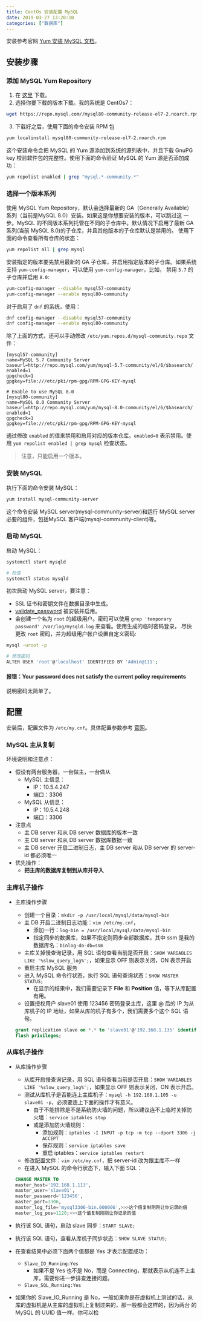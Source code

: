 ```yaml
---
title: CentOs 安装配置 MySQL
date: 2019-03-27 13:20:10
categories: ["数据库"]
---
```


安装参考官网 [Yum 安装 MySQL 文档](https://dev.mysql.com/doc/refman/8.0/en/linux-installation-yum-repo.html)。

<!-- more -->

## 安装步骤
### 添加 MySQL Yum Repository
1. 在 [这里](https://dev.mysql.com/downloads/repo/yum/) 下载。
2. 选择你要下载的版本下载。我的系统是 CentOs7：
```sh
wget https://repo.mysql.com//mysql80-community-release-el7-2.noarch.rpm
```
3. 下载好之后，使用下面的命令安装 RPM 包
```sh
yum localinstall mysql80-community-release-el7-2.noarch.rpm
```

这个安装命令会把 MySQL 的 Yum 源添加到系统的源列表中，并且下载 GnuPG key 校验软件包的完整性。使用下面的命令验证 MySQL 的 Yum 源是否添加成功：
```sh
yum repolist enabled | grep "mysql.*-community.*"
```

### 选择一个版本系列
使用 MySQL Yum Repository，默认会选择最新的 GA（Generally Available）系列（当前是MySQL 8.0）安装。如果这是你想要安装的版本，可以跳过这
一步。MySQL 的不同版本系列托管在不同的子仓库中。默认情况下启用了最新 GA 系列(当前 MySQL 8.0)的子仓库，并且其他版本的子仓库默认是禁用的。
使用下面的命令查看所有仓库的状态：
```sh
yum repolist all | grep mysql
```

安装指定的版本要先禁用最新的 GA 子仓库，并启用指定版本的子仓库。如果系统支持 `yum-config-manager`，可以使用 `yum-config-manager`，比如，
禁用 `5.7` 的子仓库并启用 `8.0`:
```sh
yum-config-manager --disable mysql57-community
yum-config-manager --enable mysql80-community
```

对于启用了 `dnf` 的系统，使用：
```sh
dnf config-manager --disable mysql57-community
dnf config-manager --enable mysql80-community
```

除了上面的方式，还可以手动修改 `/etc/yum.repos.d/mysql-community.repo` 文件：
```
[mysql57-community]
name=MySQL 5.7 Community Server
baseurl=http://repo.mysql.com/yum/mysql-5.7-community/el/6/$basearch/
enabled=1
gpgcheck=1
gpgkey=file:///etc/pki/rpm-gpg/RPM-GPG-KEY-mysql

# Enable to use MySQL 8.0
[mysql80-community]
name=MySQL 8.0 Community Server
baseurl=http://repo.mysql.com/yum/mysql-8.0-community/el/6/$basearch/
enabled=1
gpgcheck=1
gpgkey=file:///etc/pki/rpm-gpg/RPM-GPG-KEY-mysql
```

通过修改 `enabled` 的值来禁用和启用对应的版本仓库。`enabled=0` 表示禁用。使用 `yum repolist enabled | grep mysql` 检查状态。

> 注意，只能启用一个版本。


### 安装 MySQL
执行下面的命令安装 MySQL：
```sh
yum install mysql-community-server
```
这个命令安装 MySQL server(mysql-community-server)和运行 MySQL server 必要的组件，包括MySQL 客户端(mysql-community-client)等。

### 启动 MySQL
启动 MySQL：
```sh
systemctl start mysqld

# 检查
systemctl status mysqld
```

初次启动 MySQL server，要注意：
- SSL 证书和密钥文件在数据目录中生成。
- [validate_password](https://dev.mysql.com/doc/refman/8.0/en/validate-password.html) 被安装并启用。
- 会创建一个名为 `root` 的超级用户。密码可以使用 `grep 'temporary password' /var/log/mysqld.log` 来查看。使用生成的临时密码登录，
尽快更改 `root` 密码，并为超级用户帐户设置自定义密码:
```sh
mysql -uroot -p

# 修改密码
ALTER USER 'root'@'localhost' IDENTIFIED BY 'Admin@111';
```

#### 报错：Your password does not satisfy the current policy requirements
说明密码太简单了。

## 配置
安装后，配置文件为 `/etc/my.cnf`。具体配置参数参考 [官网](https://dev.mysql.com/doc/refman/8.0/en/server-option-variable-reference.html)。

### MySQL 主从复制
环境说明和注意点：
- 假设有两台服务器，一台做主，一台做从
  - MySQL 主信息：
    - IP：10.5.4.247
    - 端口：3306
  - MySQL 从信息：
    - IP：10.5.4.248
    - 端口：3306
- 注意点
  - 主 DB server 和从 DB server 数据库的版本一致
  - 主 DB server 和从 DB server 数据库数据一致
  - 主 DB server 开启二进制日志，主 DB server 和从 DB server 的 server-id 都必须唯一
- 优先操作：
  - **把主库的数据库复制到从库并导入**

### 主库机子操作
- 主库操作步骤
	- 创建一个目录：`mkdir -p /usr/local/mysql/data/mysql-bin`
	- 主 DB 开启二进制日志功能：`vim /etc/my.cnf`，
		- 添加一行：`log-bin = /usr/local/mysql/data/mysql-bin`
        - 指定同步的数据库，如果不指定则同步全部数据库，其中 ssm 是我的数据库名：`binlog-do-db=ssm`
    - 主库关掉慢查询记录，用 SQL 语句查看当前是否开启：`SHOW VARIABLES LIKE '%slow_query_log%';`，如果显示 OFF 则表示关闭，ON 表示开启
    - 重启主库 MySQL 服务
    - 进入 MySQL 命令行状态，执行 SQL 语句查询状态：`SHOW MASTER STATUS;`
        - 在显示的结果中，我们需要记录下 **File** 和 **Position** 值，等下从库配置有用。
    - 设置授权用户 slave01 使用 123456 密码登录主库，这里 @ 后的 IP 为从库机子的 IP 地址，如果从库的机子有多个，我们需要多个这个 SQL 语句。

    ``` SQL
    grant replication slave on *.* to 'slave01'@'192.168.1.135' identified by '123456';
    flush privileges;
    ```


### 从库机子操作
- 从库操作步骤
    - 从库开启慢查询记录，用 SQL 语句查看当前是否开启：`SHOW VARIABLES LIKE '%slow_query_log%';`，如果显示 OFF 则表示关闭，ON 表示开启。
	- 测试从库机子是否能连上主库机子：`mysql -h 192.168.1.105 -u slave01 -p`，必须要连上下面的操作才有意义。
		- 由于不能排除是不是系统防火墙的问题，所以建议连不上临时关掉防火墙：`service iptables stop`
		- 或是添加防火墙规则：
	        - 添加规则：`iptables -I INPUT -p tcp -m tcp --dport 3306 -j ACCEPT`
	        - 保存规则：`service iptables save`
	        - 重启 iptables：`service iptables restart`
	- 修改配置文件：`vim /etc/my.cnf`，把 server-id 改为跟主库不一样
	- 在进入 MySQL 的命令行状态下，输入下面 SQL：

	``` SQL
	CHANGE MASTER TO
	master_host='192.168.1.113',
	master_user='slave01',
	master_password='123456',
	master_port=3306,
	master_log_file='mysql3306-bin.000006',>>>这个值复制刚刚让你记录的值
	master_log_pos=1120;>>>这个值复制刚刚让你记录的值
	```

- 执行该 SQL 语句，启动 slave 同步：`START SLAVE;`
- 执行该 SQL 语句，查看从库机子同步状态：`SHOW SLAVE STATUS;`
- 在查看结果中必须下面两个值都是 Yes 才表示配置成功：
    - `Slave_IO_Running:Yes`
        - 如果不是 Yes 也不是 No，而是 Connecting，那就表示从机连不上主库，需要你进一步排查连接问题。
    - `Slave_SQL_Running:Yes`
- 如果你的 Slave_IO_Running 是 No，一般如果你是在虚拟机上测试的话，从库的虚拟机是从主库的虚拟机上复制过来的，那一般都会这样的，因为两台
的 MySQL 的 UUID 值一样。你可以检

